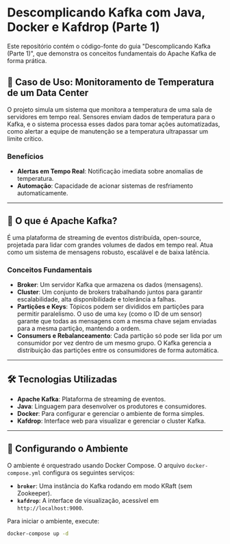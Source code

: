 # Descomplicando Kafka com Java, Docker e Kafdrop (Parte 1)

Este repositório contém o código-fonte do guia "Descomplicando Kafka (Parte 1)", que demonstra os conceitos fundamentais do Apache Kafka de forma prática.

## 🎯 Caso de Uso: Monitoramento de Temperatura de um Data Center

O projeto simula um sistema que monitora a temperatura de uma sala de servidores em tempo real. Sensores enviam dados de temperatura para o Kafka, e o sistema processa esses dados para tomar ações automatizadas, como alertar a equipe de manutenção se a temperatura ultrapassar um limite crítico.

### Benefícios
- **Alertas em Tempo Real**: Notificação imediata sobre anomalias de temperatura.
- **Automação**: Capacidade de acionar sistemas de resfriamento automaticamente.

---

## 🐘 O que é Apache Kafka?

É uma plataforma de streaming de eventos distribuída, open-source, projetada para lidar com grandes volumes de dados em tempo real. Atua como um sistema de mensagens robusto, escalável e de baixa latência.

### Conceitos Fundamentais
- **Broker**: Um servidor Kafka que armazena os dados (mensagens).
- **Cluster**: Um conjunto de brokers trabalhando juntos para garantir escalabilidade, alta disponibilidade e tolerância a falhas.
- **Partições e Keys**: Tópicos podem ser divididos em partições para permitir paralelismo. O uso de uma `key` (como o ID de um sensor) garante que todas as mensagens com a mesma chave sejam enviadas para a mesma partição, mantendo a ordem.
- **Consumers e Rebalanceamento**: Cada partição só pode ser lida por um consumidor por vez dentro de um mesmo grupo. O Kafka gerencia a distribuição das partições entre os consumidores de forma automática.

---

## 🛠️ Tecnologias Utilizadas
- **Apache Kafka**: Plataforma de streaming de eventos.
- **Java**: Linguagem para desenvolver os produtores e consumidores.
- **Docker**: Para configurar e gerenciar o ambiente de forma simples.
- **Kafdrop**: Interface web para visualizar e gerenciar o cluster Kafka.

---

## 🚀 Configurando o Ambiente

O ambiente é orquestrado usando Docker Compose. O arquivo `docker-compose.yml` configura os seguintes serviços:
- **`broker`**: Uma instância do Kafka rodando em modo KRaft (sem Zookeeper).
- **`kafdrop`**: A interface de visualização, acessível em `http://localhost:9000`.

Para iniciar o ambiente, execute:
```sh
docker-compose up -d
